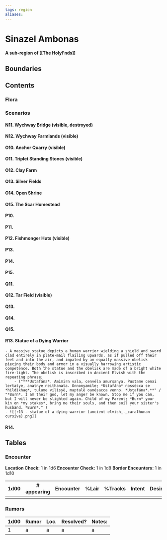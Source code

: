 ```yaml
---
tags: region
aliases:
---
```

# Sinazel Ambonas
#### A sub-region of [[The Holyl'nds]]
## Boundaries
## Contents
### Flora
### Scenarios
#### N11. Wychway Bridge (visible, destroyed)
#### N12. Wychway Farmlands (visible)
#### O10. Anchor Quarry (visible)
#### O11. Triplet Standing Stones (visible)
#### O12. Clay Farm
#### O13. Silver Fields
#### O14. Open Shrine
#### O15. The Scar Homestead
#### P10. 
#### P11.
#### P12. Fishmonger Huts (visible)
#### P13.
#### P14.
#### P15.
#### Q11.
#### Q12. Tar Field (visible)
#### Q13. 
#### Q14.
#### Q15.
#### R13. Statue of a Dying Warrior 
	- A massive statue depicts a human warrior wielding a shield and sword clad entirely in plate-mail flailing upwards, as if pulled off their feet and into the air, and impaled by an equally massive obelisk piecing their body and armor in a visually harrowing artistic competence. Both the statue and the obelisk are made of a bright white fire-light. The obelisk is inscribed in Ancient Elvish with the repeating phrase;
		- ("***Ustafána*. Amimirn vala, cenvéla amursanya. Pustame cenai lertatye, anatnye neithanata. Onnonyamile; *Ustafána* nossëcca se *hildikhag*, tulume vilissë, maptalë oanésacca venno. *Ustafána*.**" / "*Burn*. I am their god, let my anger be known. Stop me if you can, but I will never be slighted again. Child of my Parent; *Burn* your kin on *my stakes*, bring me their souls, and then soil your sister's husband. *Burn*." )
	- ![[r13 - statue of a dying warrior (ancient elvish_-_caralhunan cursive).png]]
#### R14.

## Tables
### Encounter
**Location Check:** 1 in 1d6
**Encounter Check:** 1 in 1d8
**Border Encounters:** 1 in 1d10


| 1d00 | # appearing | Encounter | %Lair | %Tracks | Intent | Desire |
| ---- | ----------- | --------- | ----- | ------- | ------ | ------ |
|      |             |           |       |         |        |        |

### Rumors
| 1d00 | Rumor | Loc. | Resolved? | Notes: |
|------|-------|------|-----------|--------|
| 1    | a     | a    | a         | a      |
